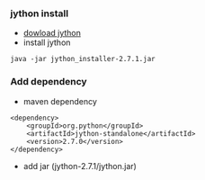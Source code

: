 ### jython install
- [dowload jython](https://www.jython.org/download)
- install jython
```
java -jar jython_installer-2.7.1.jar
```

### Add dependency
- maven dependency
```
<dependency>
    <groupId>org.python</groupId>
    <artifactId>jython-standalone</artifactId>
    <version>2.7.0</version>
</dependency>
```
- add jar (jython-2.7.1/jython.jar)

